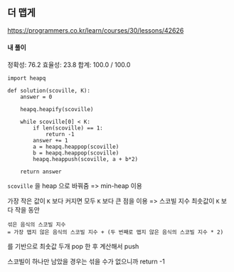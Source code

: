 ## 더 맵게
https://programmers.co.kr/learn/courses/30/lessons/42626

#### 내 풀이
정확성: 76.2
효율성: 23.8
합계: 100.0 / 100.0
```
import heapq

def solution(scoville, K):
    answer = 0
    
    heapq.heapify(scoville)
    
    while scoville[0] < K:
        if len(scoville) == 1:
            return -1
        answer += 1
        a = heapq.heappop(scoville)
        b = heapq.heappop(scoville)
        heapq.heappush(scoville, a + b*2)
    
    return answer
```
`scoville` 을 heap 으로 바꿔줌 => min-heap 이용

가장 작은 값이 `K` 보다 커지면 모두 `K` 보다 큰 점을 이용
=> 스코빌 지수 최솟값이 `K` 보다 작을 동안
```
섞은 음식의 스코빌 지수
= 가장 맵지 않은 음식의 스코빌 지수 + (두 번째로 맵지 않은 음식의 스코빌 지수 * 2)
```
를 기반으로 최솟값 두개 pop 한 후 계산해서 push

스코빌이 하나만 남았을 경우는 섞을 수가 없으니까 return -1